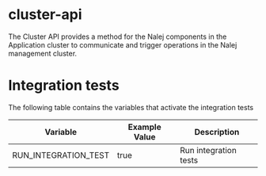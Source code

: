 # cluster-api

The Cluster API provides a method for the Nalej components in the Application
cluster to communicate and trigger operations in the Nalej management cluster.

# Integration tests

The following table contains the variables that activate the integration tests

| Variable  | Example Value | Description |
| ------------- | ------------- |------------- |
| RUN_INTEGRATION_TEST  | true | Run integration tests |

